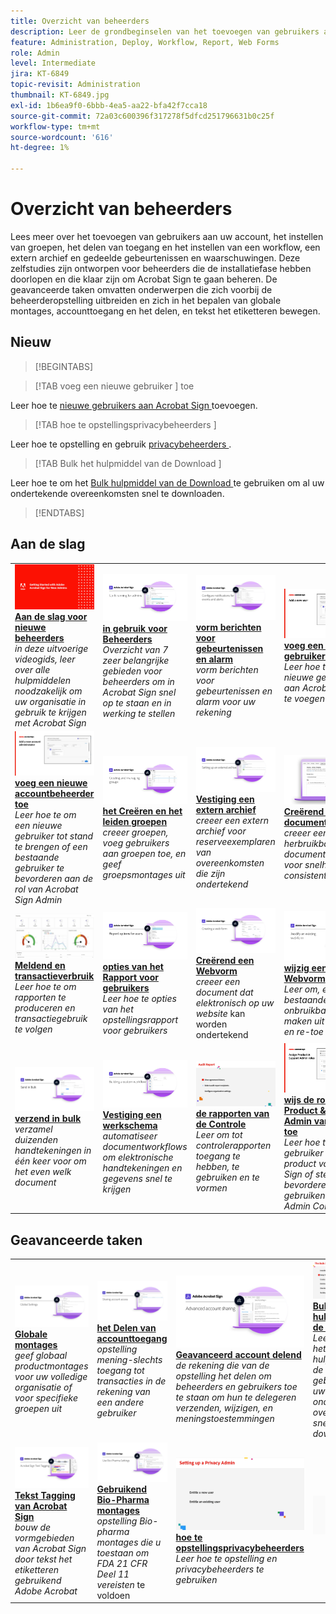 ```yaml
---
title: Overzicht van beheerders
description: Leer de grondbeginselen van het toevoegen van gebruikers aan uw account, het instellen van groepen, het delen van toegang en het instellen van een workflow, een extern archief en gedeelde gebeurtenissen en waarschuwingen
feature: Administration, Deploy, Workflow, Report, Web Forms
role: Admin
level: Intermediate
jira: KT-6849
topic-revisit: Administration
thumbnail: KT-6849.jpg
exl-id: 1b6ea9f0-6bbb-4ea5-aa22-bfa42f7cca18
source-git-commit: 72a03c600396f317278f5dfcd251796631b0c25f
workflow-type: tm+mt
source-wordcount: '616'
ht-degree: 1%

---
```


# Overzicht van beheerders

Lees meer over het toevoegen van gebruikers aan uw account, het instellen van groepen, het delen van toegang en het instellen van een workflow, een extern archief en gedeelde gebeurtenissen en waarschuwingen. Deze zelfstudies zijn ontworpen voor beheerders die de installatiefase hebben doorlopen en die klaar zijn om Acrobat Sign te gaan beheren. De geavanceerde taken omvatten onderwerpen die zich voorbij de beheerderopstelling uitbreiden en zich in het bepalen van globale montages, accounttoegang en het delen, en tekst het etiketteren bewegen.

## Nieuw

>[!BEGINTABS]

>[!TAB  voeg een nieuwe gebruiker ] toe

Leer hoe te [ nieuwe gebruikers aan Acrobat Sign ](add-users-to-your-account.md) toevoegen.

>[!TAB  hoe te opstellingsprivacybeheerders ]

Leer hoe te opstelling en gebruik [ privacybeheerders ](privacy.md).

>[!TAB  Bulk het hulpmiddel van de Download ]

Leer hoe te om het [ Bulk hulpmiddel van de Download ](bulk-download-tool.md) te gebruiken om al uw ondertekende overeenkomsten snel te downloaden.

>[!ENDTABS]

## Aan de slag

<table style="table-layout:fixed">
<tr>
  <td>
    <a href="get-started-admin.md">
      <img alt="Aan de slag voor nieuwe beheerders" src="../assets/Gettingstartedadmin_1280.png" />
    </a>
    <div>
    <a href="get-started-admin.md"><strong> Aan de slag voor nieuwe beheerders </strong></a>
    </div>
    <em> in deze uitvoerige videogids, leer over alle hulpmiddelen noodzakelijk om uw organisatie in gebruik te krijgen met Acrobat Sign </em>
    <br>
  </td>
  <td>
    <a href="up-and-running-admin.md">
      <img alt="Aan de slag voor beheerders" src="../assets/Up-Running.png" />
    </a>
    <div>
    <a href="up-and-running-admin.md"><strong> in gebruik voor Beheerders </strong></a>
    </div>
    <em> Overzicht van 7 zeer belangrijke gebieden voor beheerders om in Acrobat Sign snel op te staan en in werking te stellen </em>
    <br>
  </td>
  <td>
    <a href="set-up-shared-events-and-alert.md">
      <img alt="Gedeelde gebeurtenissen en waarschuwingen instellen" src="../assets/Notifications_1280.png" />
    </a>
    <div>
    <a href="set-up-shared-events-and-alert.md"><strong> vorm berichten voor gebeurtenissen en alarm </strong></a>
    </div>
    <em> vorm berichten voor gebeurtenissen en alarm voor uw rekening </em>
    <br>
  </td>
  <td>
    <a href="add-users-to-your-account.md">
      <img alt="Een nieuwe gebruiker toevoegen" src="../assets/Add-a-new-user.jpg" />
    </a>
    <div>
    <a href="add-users-to-your-account.md"><strong> voeg een nieuwe gebruiker </strong></a> toe
    </div>
    <em> Leer hoe te om nieuwe gebruikers aan Acrobat Sign toe te voegen </em>
    <br>
  </td>
</tr>
<tr>
 <td>
    <a href="add-admin.md">
      <img alt="Een nieuwe accountbeheerder toevoegen" src="../assets/Add-a-new-admin.jpg" />
    </a>
    <div>
    <a href="add-admin.md"><strong> voeg een nieuwe accountbeheerder toe </strong></a>
    </div>
    <em> Leer hoe te om een nieuwe gebruiker tot stand te brengen of een bestaande gebruiker te bevorderen aan de rol van Acrobat Sign Admin </em>
    <br>
  </td>
  <td>
    <a href="create-and-manage-groups.md">
      <img alt="Groepen maken en beheren" src="../assets/Creating-Groups.png" />
    </a>
    <div>
    <a href="create-and-manage-groups.md"><strong> het Creëren en het leiden groepen </strong></a>
    </div>
    <em> creeer groepen, voeg gebruikers aan groepen toe, en geef groepsmontages uit </em>
    <br>
  </td>
  <td>
    <a href="set-up-your-external-archive.md">
      <img alt="Een extern archief instellen" src="../assets/ExternalArchive.png" />
    </a>
    <div>
    <a href="set-up-your-external-archive.md"><strong> Vestiging een extern archief </strong></a>
    </div>
    <em> creeer een extern archief voor reserveexemplaren van overeenkomsten die zijn ondertekend </em>
    <br>
  </td>
  <td>
    <a href="../sign-advanced-users/create-a-template.md">
      <img alt="Een documentsjabloon maken" src="../assets/Template.png" />
    </a>
    <div>
    <a href="../sign-advanced-users/create-a-template.md"><strong> Creërend een documentmalplaatje </strong></a>
    </div>
    <em> creeer een herbruikbaar documentmalplaatje voor snelheid en consistentie </em>
    <br>
  </td>
</tr>
<tr>
  <td>
    <a href="../sign-advanced-users/creating-a-report.md">
      <img alt="Rapportage en transactiegebruik" src="../assets/reporting.png" />
    </a>
    <div>
    <a href="../sign-advanced-users/creating-a-report.md"><strong> Meldend en transactieverbruik </strong></a>
    </div>
    <em> Leer hoe te om rapporten te produceren en transactiegebruik te volgen </em>
    <br>
  </td>
  <td>
    <a href="report-options.md">
      <img alt="Rapportopties voor gebruikers" src="../assets/report-options.png" />
    </a>
    <div>
    <a href="report-options.md"><strong> opties van het Rapport voor gebruikers </strong></a>
    </div>
    <em> Leer hoe te opties van het opstellingsrapport voor gebruikers </em>
    <br>
  </td>
  <td>
    <a href="../sign-advanced-users/webform.md">
      <img alt="Een webformulier maken" src="../assets/Webform.png" />
    </a>
    <div>
    <a href="../sign-advanced-users/webform.md"><strong> Creërend een Webvorm </strong></a>
    </div>
    <em> creeer een document dat elektronisch op uw website </em> kan worden ondertekend
    <br>
  </td>
  <td>
    <a href="../sign-advanced-users/modify-webform.md">
      <img alt="Een bestaand webformulier wijzigen" src="../assets/Modifywebform.png" />
    </a>
    <div>
    <a href="../sign-advanced-users/modify-webform.md"><strong> wijzig een bestaand Webvorm </strong></a>
    </div>
    <em> Leer om, een bestaande Webvorm onbruikbaar te maken uit te geven en re-toe te laten </em>
    <br>
  </td>
</tr>
<tr>
  <td>
    <a href="../sign-advanced-users/megasign.md">
      <img alt="In bulk verzenden" src="../assets/send-in-bulk.png" />
    </a>
    <div>
    <a href="../sign-advanced-users/megasign.md"><strong> verzend in bulk </strong></a>
    </div>
    <em> verzamel duizenden handtekeningen in één keer voor om het even welk document </em>
    <br>
  </td>
  <td>
    <a href="building-a-custom-workflow.md">
      <img alt="Een workflow instellen" src="../assets/BuildingWorkflow.png" />
    </a>
    <div>
    <a href="building-a-custom-workflow.md"><strong> Vestiging een werkschema </strong></a>
    </div>
    <em> automatiseer documentworkflows om elektronische handtekeningen en gegevens snel te krijgen </em>
    <br>
  </td>
  <td>
    <a href="audit-reports.md">
      <img alt="Controlerapporten" src="../assets/audit-reports-configure.png" />
    </a>
    <div>
    <a href="audit-reports.md"><strong> de rapporten van de Controle </strong></a>
    </div>
    <em> Leer om tot controlerapporten toegang te hebben, te gebruiken en te vormen </em>
    <br>
  </td>
  <td>
    <a href="promote-admin.md">
      <img alt="Product- en ondersteuningsbeheerrollen toewijzen" src="../assets/admin-roles.jpg" />
    </a>
    <div>
    <a href="promote-admin.md"><strong> wijs de rollen van Product &amp; van Admin van de Steun toe </strong></a>
    </div>
    <em> Leer hoe te om een gebruiker aan een product van Acrobat Sign of steun te bevorderen adminrol gebruikend de Admin Console </em>
    <br>
  </td>
</tr> 
</table>

## Geavanceerde taken

<table style="table-layout:fixed">
<tr>
  <td>
    <a href="learn-about-global-settings.md">
      <img alt="Algemene instellingen" src="../assets/GlobalSettings_1280.png">
    </a>
    <div>
    <a href="learn-about-global-settings.md"><strong> Globale montages </strong></a>
    </div>
    <em> geef globaal productmontages voor uw volledige organisatie of voor specifieke groepen uit </em>
    <br>
  </td>
  <td>
    <a href="share-account-access.md">
      <img alt="Toegang tot accounts delen" src="../assets/SharingAccess.png" />
    </a>  
    <div>
    <a href="share-account-access.md"><strong> het Delen van accounttoegang </strong></a>
    </div>
    <em> opstelling mening-slechts toegang tot transacties in de rekening van een andere gebruiker </em>
    <br>
  </td>
  <td>
    <a href="advanced-account-sharing.md">
      <img alt="Geavanceerde deelfuncties voor accounts" src="../assets/AdvancedSharing_1280.png" />
    </a>
    <div>
    <a href="advanced-account-sharing.md"><strong> Geavanceerd account delend </strong></a>
    </div>
    <em> de rekening die van de opstelling het delen om beheerders en gebruikers toe te staan om hun te delegeren verzenden, wijzigen, en meningstoestemmingen </em>
    <br>
  </td>
  <td>
    <a href="bulk-download-tool.md">
      <img alt="Bulkdownload" src="../assets/bulk-download-tool.png" />
    </a>
    <div>
    <a href="bulk-download-tool.md"><strong> Bulk het hulpmiddel van de Download </strong></a>
    </div>
    <em> Leer hoe te om het Bulk hulpmiddel van de Download te gebruiken om al uw ondertekende overeenkomsten snel te downloaden </em>
    <br>
  </td> 
</tr>
<tr>
   <td>
     <a href="../sign-advanced-users/adobe-sign-text-tagging.md">
      <img alt="Acrobat Sign-tekstlabels" src="../assets/Text-Tagging.png" />
    </a>
    <div>
    <a href="../sign-advanced-users/adobe-sign-text-tagging.md"><strong> Tekst Tagging van Acrobat Sign </strong></a>
    <div>
    <em> bouw de vormgebieden van Acrobat Sign door tekst het etiketteren gebruikend Adobe Acrobat </em>
    <br>
  </td>
  <td>
    <a href="use-bio-pharma-settings.md">
      <img alt="Bio-Pharma-instellingen gebruiken" src="../assets/Bio_1280.png" />
    </a>
    <div>
    <a href="use-bio-pharma-settings.md"><strong> Gebruikend Bio-Pharma montages </strong></a>
    </div>
    <em> opstelling Bio-pharma montages die u toestaan om FDA 21 CFR Deel 11 vereisten </em> te voldoen
    <br>
  </td>
  <td>
    <a href="privacy.md">
      <img alt="Privacybeheerder instellen" src="../assets/privacy.png" />
    </a>
    <div>
    <a href="privacy.md"><strong> hoe te opstellingsprivacybeheerders </strong></a>
    </div>
    <em> Leer hoe te opstelling en privacybeheerders te gebruiken </em>
    <br>
  </td>
  <td>
    <img alt="Spacer" src="../assets/Grayspacer.png" />
    <div>
    <br>
  </td>
</tr>
</table>
